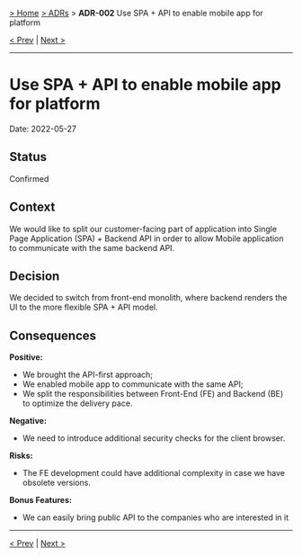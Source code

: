 [> Home](../README.md) [> ADRs](README.md) > **ADR-002** Use SPA + API to enable mobile app for platform

[< Prev](ADR-001-use-adr.md)  |  [Next >](ADR-003-rest-api-versioning.md)

---

# Use SPA + API to enable mobile app for platform

Date: 2022-05-27

## Status

Confirmed

## Context

We would like to split our customer-facing part of application into Single Page Application (SPA) + Backend API in order to allow Mobile 
application to communicate with the same backend API.

## Decision

We decided to switch from front-end monolith, where backend renders the UI to the more flexible SPA + API model.

## Consequences

**Positive:**
- We brought the API-first approach;
- We enabled mobile app to communicate with the same API;
- We split the responsibilities between Front-End (FE) and Backend (BE) to optimize the delivery pace.

**Negative:**
- We need to introduce additional security checks for the client browser.

**Risks:**
- The FE development could have additional complexity in case we have obsolete versions.

**Bonus Features:**
- We can easily bring public API to the companies who are interested in it

---

[< Prev](ADR-001-use-adr.md)  |  [Next >](ADR-003-rest-api-versioning.md)

